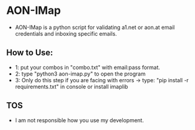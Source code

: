 # AON-IMap
- AON-IMap is a python script for validating a1.net or aon.at email credentials and inboxing specific emails.

## How to Use:
- 1: put your combos in "combo.txt" with email:pass format.
- 2: type "python3 aon-imap.py" to open the program
- 3: Only do this step if you are facing with errors -> type: "pip install -r requirements.txt" in console or install imaplib

## TOS
- I am not responsible how you use my development.
